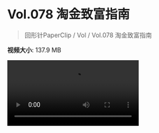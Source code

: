 # Vol.078 淘金致富指南

> 回形针PaperClip / Vol / Vol.078 淘金致富指南

**视频大小**: 137.9 MB

<div class="video"><video src="https://file.hsyhx.top/video/PaperClip/Vol/078.mp4" controls preload>🤔 您的浏览器不支持 video 标签</video></div>